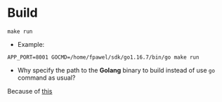 # Build
```
make run 
```
- Example:
```
APP_PORT=8001 GOCMD=/home/fpawel/sdk/go1.16.7/bin/go make run 
```

- Why specify the path to the **Golang** binary to build instead of use `go` command as usual?

Because of [this](https://github.com/maxence-charriere/go-app/issues/569)